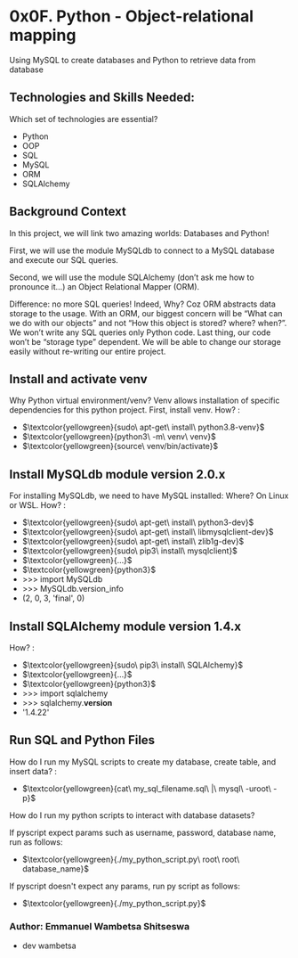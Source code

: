 # 0x0F. Python - Object-relational mapping
Using MySQL to create databases and Python to retrieve data from database

## Technologies and Skills Needed:
Which set of technologies are essential?
- Python
- OOP
- SQL
- MySQL
- ORM
- SQLAlchemy

## Background Context
In this project, we will link two amazing worlds: Databases and Python!

First, we will use the module MySQLdb to connect to a MySQL database and execute our SQL queries.

Second, we will use the module SQLAlchemy (don’t ask me how to pronounce it…) an Object Relational Mapper (ORM).

Difference: no more SQL queries! Indeed, Why? Coz ORM abstracts data storage to the usage. With an ORM, our biggest concern will be “What can we do with our objects” and not “How this object is stored? where? when?”. We won’t write any SQL queries only Python code. Last thing, our code won’t be “storage type” dependent. We will be able to change our storage easily without re-writing our entire project.

## Install and activate venv
Why Python virtual environment/venv? Venv allows installation of specific dependencies for this python project. First, install venv. How? :
- $\textcolor{yellowgreen}{sudo\ apt-get\ install\ python3.8-venv}$
- $\textcolor{yellowgreen}{python3\ -m\ venv\ venv}$
- $\textcolor{yellowgreen}{source\ venv/bin/activate}$

## Install MySQLdb module version 2.0.x
For installing MySQLdb, we need to have MySQL installed: Where? On Linux or WSL. How? :
- $\textcolor{yellowgreen}{sudo\ apt-get\ install\ python3-dev}$
- $\textcolor{yellowgreen}{sudo\ apt-get\ install\ libmysqlclient-dev}$
- $\textcolor{yellowgreen}{sudo\ apt-get\ install\ zlib1g-dev}$
- $\textcolor{yellowgreen}{sudo\ pip3\ install\ mysqlclient}$
- $\textcolor{yellowgreen}{...}$
- $\textcolor{yellowgreen}{python3}$
- \>>> import MySQLdb
- \>>> MySQLdb.version_info 
- (2, 0, 3, 'final', 0)

## Install SQLAlchemy module version 1.4.x
How? :
- $\textcolor{yellowgreen}{sudo\ pip3\ install\ SQLAlchemy}$
- $\textcolor{yellowgreen}{...}$
- $\textcolor{yellowgreen}{python3}$
- \>>> import sqlalchemy
- \>>> sqlalchemy.__version__ 
- '1.4.22'

## Run SQL and Python Files
How do I run my MySQL scripts to create my database, create table, and insert data? :
- $\textcolor{yellowgreen}{cat\ my_sql_filename.sql\ |\ mysql\ -uroot\ -p}$

How do I run my python scripts to interact with database datasets?

If pyscript expect params such as username,  password, database name, run as follows:
- $\textcolor{yellowgreen}{./my_python_script.py\ root\ root\ database_name}$

If pyscript doesn't expect any params, run py script as follows:
- $\textcolor{yellowgreen}{./my_python_script.py}$

### Author: Emmanuel Wambetsa Shitseswa
- dev wambetsa
